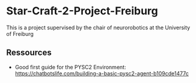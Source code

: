 # Star-Craft-2-Project-Freiburg
This is a project supervised by the chair of neurorobotics at the University of Freiburg





## Ressources

- Good first guide for the PYSC2 Environment: https://chatbotslife.com/building-a-basic-pysc2-agent-b109cde1477c
